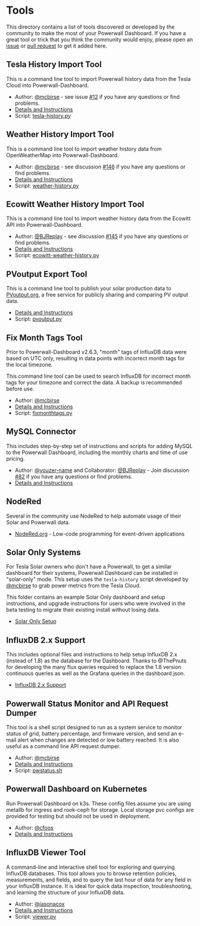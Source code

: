 # Tools

This directory contains a list of tools discovered or developed by the community to make the most of your Powerwall Dashboard. If you have a great tool or trick that you think the community would enjoy, please open an [issue](https://github.com/jasonacox/Powerwall-Dashboard/issues) or [pull request](https://github.com/jasonacox/Powerwall-Dashboard/pulls) to get it added here.

## Tesla History Import Tool

This is a command line tool to import Powerwall history data from the Tesla Cloud into Powerwall-Dashboard.

* Author: [@mcbirse](https://github.com/mcbirse) - see issue [#12](https://github.com/jasonacox/Powerwall-Dashboard/issues/12) if you have any questions or find problems.
* [Details and Instructions](tesla-history/)
* Script: [tesla-history.py](tesla-history/tesla-history.py)

## Weather History Import Tool

This is a command line tool to import weather history data from OpenWeatherMap into Powerwall-Dashboard.

* Author: [@mcbirse](https://github.com/mcbirse) - see discussion [#146](https://github.com/jasonacox/Powerwall-Dashboard/discussions/146) if you have any questions or find problems.
* [Details and Instructions](weather-history/)
* Script: [weather-history.py](weather-history/weather-history.py)

## Ecowitt Weather History Import Tool

This is a command line tool to import weather history data from the Ecowitt API into Powerwall-Dashboard.

* Author: [@BJReplay](https://github.com/BJReplay) - see discussion [#145](https://github.com/jasonacox/Powerwall-Dashboard/discussions/145) if you have any questions or find problems.
* [Details and Instructions](ecowitt-weather-history/)
* Script: [ecowitt-weather-history.py](ecowitt-weather-history/ecowitt-weather-history.py)

## PVoutput Export Tool

This is a command line tool to publish your solar production data to [PVoutput.org](https://pvoutput.org/), a free service for publicly sharing and comparing PV output data.

* [Details and Instructions](pvoutput/)
* Script: [pvoutput.py](pvoutput/pvoutput.py)

## Fix Month Tags Tool

Prior to Powerwall-Dashboard v2.6.3, "month" tags of InfluxDB data were based on UTC only, resulting in data points with incorrect month tags for the local timezone.

This command line tool can be used to search InfluxDB for incorrect month tags for your timezone and correct the data. A backup is recommended before use.

* Author: [@mcbirse](https://github.com/mcbirse)
* [Details and Instructions](fixmonthtags/)
* Script: [fixmonthtags.py](fixmonthtags/fixmonthtags.py)

## MySQL Connector

This includes step-by-step set of instructions and scripts for adding MySQL to the Powerwall Dashboard, including the monthly charts and time of use pricing.

* Author: [@youzer-name](https://github.com/youzer-name) and Collaborator: [@BJReplay](https://github.com/BJReplay) - Join discussion [#82](https://github.com/jasonacox/Powerwall-Dashboard/discussions/82) if you have any questions or find problems.
* [Details and Instructions](mysql/)

## NodeRed

Several in the community use NodeRed to help automate usage of their Solar and Powerwall data.

* [NodeRed.org](https://nodered.org/) - Low-code programming for event-driven applications

## Solar Only Systems

For Tesla Solar owners who don't have a Powerwall, to get a similar dashboard for their systems, Powerwall Dashboard can be installed in "solar-only" mode. This setup uses the `tesla-history` script developed by [@mcbirse](https://github.com/mcbirse) to grab power metrics from the Tesla Cloud.

This folder contains an example Solar Only dashboard and setup instructions, and upgrade instructions for users who were involved in the beta testing to migrate their existing install without losing data.

* [Solar Only Setup](solar-only/)

## InfluxDB 2.x Support

This includes optional files and instructions to help setup InfluxDB 2.x (instead of 1.8) as the database for the Dashboard. Thanks to @ThePnuts for developing the many flux queries required to replace the 1.8 version continuous queries as well as the Grafana queries in the dashboard.json.

* [InfluxDB 2.x Support](influxdb2/)

## Powerwall Status Monitor and API Request Dumper

This tool is a shell script designed to run as a system service to monitor status of grid, battery percentage, and firmware version, and send an e-mail alert when changes are detected or low battery reached. It is also useful as a command line API request dumper.

* Author: [@mcbirse](https://github.com/mcbirse)
* [Details and Instructions](pwstatus/)
* Script: [pwstatus.sh](pwstatus/pwstatus.sh)

## Powerwall Dashboard on Kubernetes

Run Powerwall Dashboard on k3s. These config files assume you are using metallb for ingress and rook-ceph for storage. Local storage pvc configs are provided for testing but should not be used in deployment.

* Author: [@cfoos](https://github.com/cfoos)
* [Details and Instructions](k3s/)

## InfluxDB Viewer Tool

A command-line and interactive shell tool for exploring and querying InfluxDB databases. This tool allows you to browse retention policies, measurements, and fields, and to query the last hour of data for any field in your InfluxDB instance. It is ideal for quick data inspection, troubleshooting, and learning the structure of your InfluxDB data.

* Author: [@jasonacox](https://github.com/jasonacox)
* [Details and Instructions](influxdb-viewer/README.md)
* Script: [viewer.py](influxdb-viewer/viewer.py)
